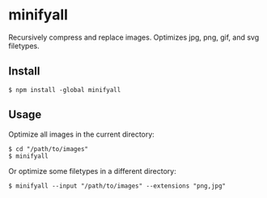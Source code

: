 # minifyall

Recursively compress and replace images. Optimizes jpg, png, gif, and svg filetypes.

## Install

```
$ npm install -global minifyall
```

## Usage

Optimize all images in the current directory:

```
$ cd "/path/to/images"
$ minifyall
```
Or optimize some filetypes in a different directory:

```
$ minifyall --input "/path/to/images" --extensions "png,jpg"
```